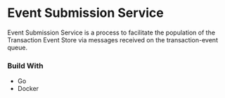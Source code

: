 # Event Submission Service

Event Submission Service is a process to facilitate the population of the Transaction Event Store via messages received on the transaction-event queue.

### Build With
- Go
- Docker
